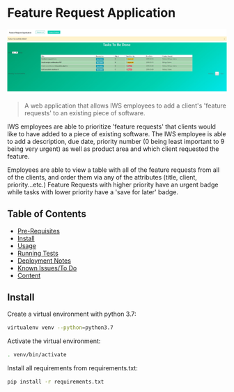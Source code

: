 # Feature Request Application

![Sample App Image](./static/images/homepage.jpg)

> A web application that allows IWS employees to add a client's 'feature requests' to an existing piece of software.

 IWS employees are able to prioritize 'feature requests' that clients would like to have added to a piece of existing software.
 The IWS employee is able to add a description, due date, priority number (0 being least important to 9 being very urgent) as well as
 product area and which client requested the feature.

 Employees are able to view a table with all of the feature requests from all of the clients, and order them via any of the attributes (title, client, priority...etc.)
 Feature Requests with higher priority have an urgent badge while tasks with lower priority have a 'save for later' badge.

 ## Table of Contents

- [Pre-Requisites](#prerequisites)
- [Install](#install)
- [Usage](#usage)
- [Running Tests](#tests)
- [Deployment Notes](#deployment)
- [Known Issues/To Do](#issues)
- [Content](#content)


## Install

Create a virtual environment with python 3.7:

```sh
virtualenv venv --python=python3.7
```

Activate the virtual environment:

```sh
. venv/bin/activate
```

Install all requirements from requirements.txt:

```sh
pip install -r requirements.txt
```

